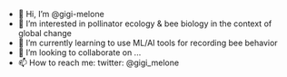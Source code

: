 - 👋 Hi, I’m @gigi-melone
- 👀 I’m interested in pollinator ecology & bee biology in the context of global change 
- 🌱 I’m currently learning to use ML/AI tools for recording bee behavior 
- 💞️ I’m looking to collaborate on ...
- 📫 How to reach me: twitter: @gigi_melone

<!---
gigi-melone/gigi-melone is a ✨ special ✨ repository because its `README.md` (this file) appears on your GitHub profile.
You can click the Preview link to take a look at your changes.
--->

